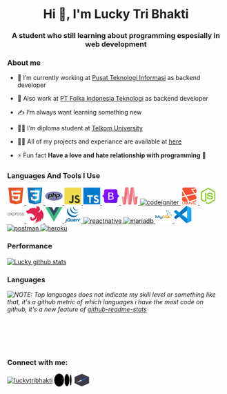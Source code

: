 <h1 align="center">Hi 👋, I'm Lucky Tri Bhakti</h1>
<h3 align="center">A student who still learning about programming espesially in web development</h3>

### **About me**
- 💼 I’m currently working at [Pusat Teknologi Informasi](https://it.telkomuniversity.ac.id/) as backend developer

- 📝 Also work at [PT Folka Indonesia Teknologi](https://folkatech.com/) as backend developer
 
- ✍️ I’m always want learning something new

- 👨‍🎓 I’m diploma student at [Telkom University](https://telkomuniversity.ac.id/)

- 👨‍💻 All of my projects and experiance are available at [here](https://lucky7tb.github.io)

- ⚡ Fun fact **Have a love and hate relationship with programming** 🥲

### **Languages And Tools I Use**
<p align="left">
  <a href="https://www.w3schools.com/html/" target="_blank" rel="noreferrer"> 
    <img src="https://raw.githubusercontent.com/devicons/devicon/master/icons/html5/html5-original.svg" alt="html" width="40" height="40"/> 
  </a>
  <a href="https://www.w3schools.com/css/" target="_blank" rel="noreferrer"> 
    <img src="https://raw.githubusercontent.com/devicons/devicon/master/icons/css3/css3-original.svg" alt="css3" width="40" height="40"/> 
  </a>
  <a href="https://www.php.net" target="_blank" rel="noreferrer">
    <img src="https://raw.githubusercontent.com/devicons/devicon/master/icons/php/php-original.svg" alt="php" width="40" height="40"/>
  </a> 
  <a href="https://developer.mozilla.org/en-US/docs/Web/JavaScript" target="_blank" rel="noreferrer">
    <img src="https://raw.githubusercontent.com/devicons/devicon/master/icons/javascript/javascript-original.svg" alt="javascript" width="40" height="40"/>
  </a>
  <a href="https://www.typescriptlang.org/" target="_blank" rel="noreferrer"> 
    <img src="https://raw.githubusercontent.com/devicons/devicon/master/icons/typescript/typescript-original.svg" alt="typescript" width="40" height="40"/> 
  </a>
  <a href="https://getbootstrap.com" target="_blank" rel="noreferrer"> 
    <img src="https://raw.githubusercontent.com/devicons/devicon/master/icons/bootstrap/bootstrap-original.svg" alt="bootstrap" width="40" height="40"/> 
  </a> 
  <a href="https://materializecss.com/" target="_blank" rel="noreferrer"> 
    <img src="./assets/materializecss.svg" alt="materialize" width="40" height="40"/> 
  </a>
  <a href="https://codeigniter.com" target="_blank" rel="noreferrer"> 
    <img src="https://cdn.worldvectorlogo.com/logos/codeigniter.svg" alt="codeigniter" width="40" height="40"/> 
  </a>
  <a href="https://laravel.com/" target="_blank" rel="noreferrer">
    <img src="https://raw.githubusercontent.com/devicons/devicon/master/icons/laravel/laravel-plain-wordmark.svg" alt="laravel" width="40" height="40"/>
  </a>
  <a href="https://nodejs.org" target="_blank" rel="noreferrer">
    <img src="https://raw.githubusercontent.com/devicons/devicon/master/icons/nodejs/nodejs-original.svg" alt="nodejs" width="40" height="40"/>
  </a>
  <a href="https://expressjs.com" target="_blank" rel="noreferrer"> 
    <img src="https://raw.githubusercontent.com/devicons/devicon/master/icons/express/express-original-wordmark.svg" alt="express" width="40" height="40"/> 
  </a>
  <a href="https://nestjs.com/" target="_blank" rel="noreferrer"> 
    <img src="https://raw.githubusercontent.com/devicons/devicon/master/icons/nestjs/nestjs-plain.svg" alt="nestjs" width="40" height="40"/>
  </a>
  <a href="https://vuejs.org/" target="_blank" rel="noreferrer">
    <img src="https://raw.githubusercontent.com/devicons/devicon/master/icons/vuejs/vuejs-original.svg" alt="vuejs" width="40" height="40"/> 
  </a>
  <a href="https://jquery.com/" target="_blank" rel="noreferrer">
    <img src="https://raw.githubusercontent.com/devicons/devicon/master/icons/jquery/jquery-plain-wordmark.svg" alt="vuejs" width="40" height="40"/> 
  </a>
  <a href="https://reactnative.dev/" target="_blank" rel="noreferrer"> 
    <img src="https://reactnative.dev/img/header_logo.svg" alt="reactnative" width="40" height="40"/> 
   </a> 
  <a href="https://mariadb.org/" target="_blank" rel="noreferrer">
    <img src="https://www.vectorlogo.zone/logos/mariadb/mariadb-icon.svg" alt="mariadb" width="40" height="40"/> 
   </a> 
  <a href="https://www.mysql.com/" target="_blank" rel="noreferrer">
    <img src="https://raw.githubusercontent.com/devicons/devicon/master/icons/mysql/mysql-original-wordmark.svg" alt="mysql" width="40" height="40"/>
  </a> 
  <a href="https://postman.com" target="_blank" rel="noreferrer">
    <img src="https://raw.githubusercontent.com/devicons/devicon/master/icons/vscode/vscode-original.svg" alt="vscode" width="40" height="40"/>
  </a>
  <a href="https://code.visualstudio.com/" target="_blank" rel="noreferrer">
    <img src="https://www.vectorlogo.zone/logos/getpostman/getpostman-icon.svg" alt="postman" width="40" height="40"/>
  </a> 
  <a href="https://heroku.com" target="_blank" rel="noreferrer"> 
    <img src="https://www.vectorlogo.zone/logos/heroku/heroku-icon.svg" alt="heroku" width="40" height="40"/> 
  </a>
</p>

### **Performance**
<a href="#"><img align="center" src="https://github-readme-stats.vercel.app/api?username=lucky7tb&show_icons=true&include_all_commits=true&theme=blueberry&hide_border=true&count_private=true" alt="Lucky github stats" /></a>

### **Languages**
<img align="left" src="https://github-readme-stats.vercel.app/api/top-langs/?username=Lucky7Tb&layout=compact&theme=blueberry"/>

*NOTE: Top languages does not indicate my skill level or something like that, it's a github metric of which languages i have the most code on github, it's a new feature of [github-readme-stats](https://github.com/anuraghazra/github-readme-stats)*

<br>
<br>
<br>
<br>

<h3 align="left">Connect with me:</h3>
<p align="left">
<a href="https://linkedin.com/in/luckytribhakti" target="blank"><img align="center" src="https://raw.githubusercontent.com/rahuldkjain/github-profile-readme-generator/master/src/images/icons/Social/linked-in-alt.svg" alt="luckytribhakti" height="30" width="40" /></a>
<a href="https://medium.com/@luckytribhakti" target="blank"><img align="center" src="./assets/medium-icon.svg" alt="@luckytribhakti" height="30" width="40" /></a>
<a href="https://lucky7tb.showwcase.com/" target="blank"><img align="center" src="https://raw.githubusercontent.com/devicons/devicon/master/icons/nodewebkit/nodewebkit-original.svg" alt="@lucky7tb" height="30" width="40" /></a>
</p>
